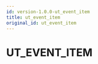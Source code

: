 ```yaml
---
id: version-1.0.0-ut_event_item
title: ut_event_item
original_id: ut_event_item
---
```


# UT_EVENT_ITEM


















 
